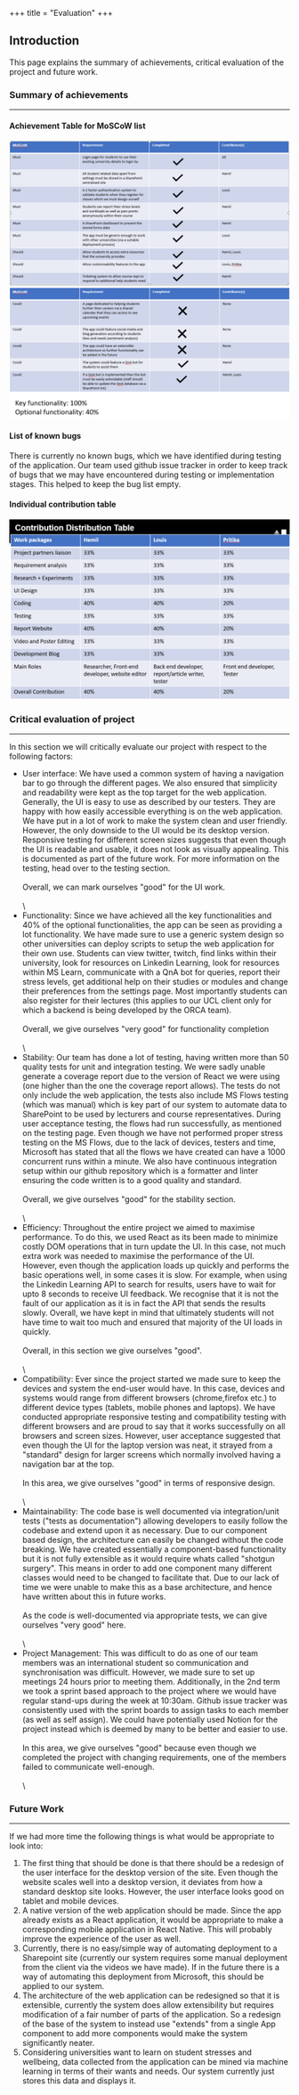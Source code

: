 +++
title = "Evaluation"
+++

## Introduction

This page explains the summary of achievements, critical evaluation of the project and future work.

### Summary of achievements
---
#### Achievement Table for MoSCoW list
![MoSCoW List](./m.png)
![MoSCoW List2](./m2.png)

#### List of known bugs

There is currently no known bugs, which we have identified during testing of the application. Our team used github issue tracker in order to keep track of bugs that we may have encountered
during testing or implementation stages. This helped to keep the bug list empty.

#### Individual contribution table
![Dist Table](./m3.png)


### Critical evaluation of project
---
In this section we will critically evaluate our project with respect to the following factors:
- User interface: We have used a common system of having a navigation bar to go through the different pages. We also ensured that simplicity and readability were kept as the top target for the web application. Generally, the UI is easy to use as described by our testers. They are happy with how easily accessible everything is on the web application. We have put in a lot of work to make the system clean and user friendly. However, the only downside to the UI would be its desktop version. Responsive testing for different screen sizes suggests that even though the UI is readable and usable, it does not look as visually appealing. This is documented as part of the future work. For more information on the testing, head over to the testing section.
\
\
Overall, we can mark ourselves "good" for the UI work.
\
\
\
- Functionality: Since we have achieved all the key functionalities and 40% of the optional functionalities, the app can be seen as providing a lot functionality. We have made sure to use a generic system design so other universities can deploy scripts to setup the web application for their own use. Students can view twitter, twitch, find links within their university, look for resources on Linkedin Learning, look for resources within MS Learn, communicate with a QnA bot for queries, report their stress levels, get additional help on their studies or modules and change their preferences from the settings page. Most importantly students can also register for their lectures (this applies to our UCL client only for which a backend is being developed by the ORCA team).
\
\
Overall, we give ourselves "very good" for functionality completion
\
\
\
- Stability: Our team has done a lot of testing, having written more than 50 quality tests for unit and integration testing. We were sadly unable generate a coverage report due to the version of React we were using (one higher than the one the coverage report allows). The tests do not only include the web application, the tests also include MS Flows testing (which was manual) which is key part of our system to automate data to SharePoint to be used by lecturers and course representatives. During user acceptance testing, the flows had run successfully, as mentioned on the testing page. Even though we have not performed proper stress testing on the MS Flows, due to the lack of devices, testers and time, Microsoft has stated that all the flows we have created can have a 1000 concurrent runs within a minute.
We also have continuous integration setup within our github repository which is a formatter and linter ensuring the code written is to a good quality and standard.
\
\
Overall, we give ourselves "good" for the stability section.
\
\
\
- Efficiency: Throughout the entire project we aimed to maximise performance. To do this, we used React as its been made to minimize costly DOM operations that in turn update the UI. In this case, not much extra work was needed to maximise the performance of the UI. However, even though the application loads up quickly and performs the basic operations well, in some cases it is slow. For example, when using the Linkedin Learning API to search for results, users have to wait for upto 8 seconds to receive UI feedback. We recognise that it is not the fault of our application as it is in fact the API that sends the results slowly. Overall, we have kept in mind that ultimately students will not have time to wait too much and ensured that majority of the UI loads in quickly.
\
\
Overall, in this section we give ourselves "good".
\
\
\
- Compatibility: Ever since the project started we made sure to keep the devices and system the end-user would have. In this case, devices and systems would range from different browsers (chrome,firefox etc.) to different device types (tablets, mobile phones and laptops). We have conducted appropriate responsive testing and compatibility testing with different browsers and are proud to say that it works successfully on all browsers and screen sizes. However, user acceptance suggested that even though the UI for the laptop version was neat, it strayed from a "standard" design for larger screens which normally involved having a navigation bar at the top.
\
\
In this area, we give ourselves "good" in terms of responsive design.
\
\
\
- Maintainability: The code base is well documented via integration/unit tests ("tests as documentation") allowing developers to easily follow the codebase and extend upon it as necessary. Due to our component based design, the architecture can easily be changed without the code breaking. We have created essentially a component-based functionality but it is not fully extensible as it would require whats called "shotgun surgery". This means in order to add one component many different classes would need to be changed to facilitate that. Due to our lack of time we were unable to make this as a base architecture, and hence have written about this in future works.
\
\
As the code is well-documented via appropriate tests, we can give ourselves "very good" here.
\
\
\
- Project Management: This was difficult to do as one of our team members was an international student so communication and synchronisation was difficult. However, we made sure to set up meetings 24 hours prior to meeting them. Additionally, in the 2nd term we took a sprint based approach to the project where we would have regular stand-ups during the week at 10:30am. Github issue tracker was consistently used with the sprint boards to assign tasks to each member (as well as self assign). We could have potentially used Notion for the project instead which is deemed by many to be better and easier to use.
\
\
In this area, we give ourselves "good" because even though we completed the project with changing requirements, one of the members failed to communicate well-enough.
\
\
\
### Future Work
---

If we had more time the following things is what would be appropriate to look into:
1. The first thing that should be done is that there should be a redesign of the user interface for the desktop version of the site. Even though the website scales well into a desktop version,
it deviates from how a standard desktop site looks. However, the user interface looks good on tablet and mobile devices.
2. A native version of the web application should be made. Since the app already exists as a React application, it would be appropriate to make a corresponding mobile application in React Native. This will probably improve the experience of the user as well.
3. Currently, there is no easy/simple way of automating deployment to a Sharepoint site (currently our system requires some manual deployment from the client via the videos we have made). If in the future there is a way of automating this deployment from Microsoft, this should be applied to our system. 
4. The architecture of the web application can be redesigned so that it is extensible, currently the system does allow extensibility but requires modification of a fair number of parts of the application. So a redesign of the base of the system to instead use "extends" from a single App component to add more components would make the system significantly neater.
5. Considering universities want to learn on student stresses and wellbeing, data collected from the application can be mined via machine learning in terms of their wants and needs. Our system currently just stores this data and displays it.
